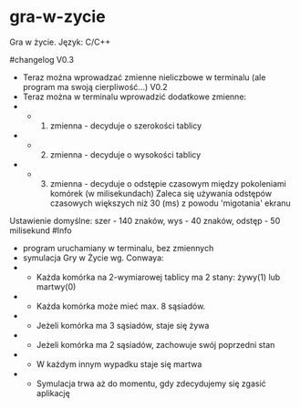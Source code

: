 # gra-w-zycie
Gra w życie. Język: C/C++

#changelog
V0.3
- Teraz można wprowadzać zmienne nieliczbowe w terminalu (ale program ma swoją cierpliwość...)
V0.2
- Teraz można w terminalu wprowadzić dodatkowe zmienne:
- - 1. zmienna - decyduje o szerokości tablicy
- - 2. zmienna - decyduje o wysokości tablicy
- - 3. zmienna - decyduje o odstępie czasowym między pokoleniami komórek (w milisekundach)
Zaleca się używania odstępów czasowych większych niż 30 (ms) z powodu 'migotania' ekranu

Ustawienie domyślne: szer - 140 znaków, wys - 40 znaków, odstęp - 50 milisekund
#Info

- program uruchamiany w terminalu, bez zmiennych
- symulacja Gry w Życie wg. Conwaya:
- - Każda komórka na 2-wymiarowej tablicy ma 2 stany: żywy(1) lub martwy(0)
- - Każda komórka może mieć max. 8 sąsiadów.
- - Jeżeli komórka ma 3 sąsiadów, staje się żywa
- - Jeżeli komórka ma 2 sąsiadów, zachowuje swój poprzedni stan
- - W każdym innym wypadku staje się martwa
- - Symulacja trwa aż do momentu, gdy zdecydujemy się zgasić aplikację



